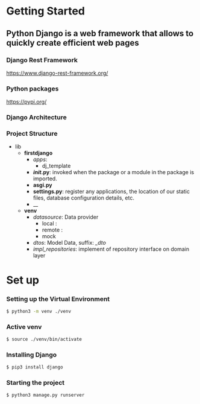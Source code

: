 # Getting Started

## Python Django is a web framework that allows to quickly create efficient web pages

### Django Rest Framework
https://www.django-rest-framework.org/

### Python packages
https://pypi.org/

### Django Architecture

### Project Structure
- lib
    - __firstdjango__
        - _apps_: 
            - dj_template
        - ___init_.py__: invoked when the package or a module in the package is imported.
        - __asgi.py__
        - __settings.py__: register any applications, the location of our static files, database configuration details, etc.
        - __
    - __venv__
        - _datasource_: Data provider
            - local :
            - remote :
            - mock
        - _dtos_: Model Data, suffix: *_dto*
        - _impl_repositories_: implement of repository interface on domain layer

# Set up

### Setting up the Virtual Environment
```sh
$ python3 -m venv ./venv
```
### Active venv
```sh
$ source ./venv/bin/activate
```
### Installing Django
```sh
$ pip3 install django
```
### Starting the project
```sh
$ python3 manage.py runserver
```

